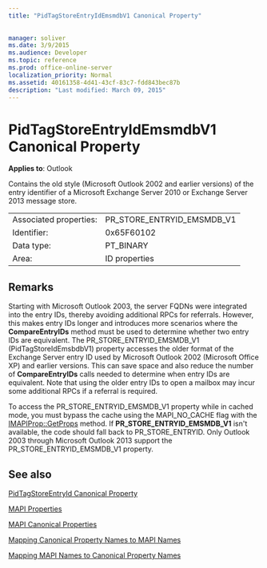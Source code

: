 ```yaml
---
title: "PidTagStoreEntryIdEmsmdbV1 Canonical Property"
 
 
manager: soliver
ms.date: 3/9/2015
ms.audience: Developer
ms.topic: reference
ms.prod: office-online-server
localization_priority: Normal
ms.assetid: 40161358-4d41-43cf-83c7-fdd843bec87b
description: "Last modified: March 09, 2015"
---
```


# PidTagStoreEntryIdEmsmdbV1 Canonical Property

  
  
**Applies to**: Outlook 
  
Contains the old style (Microsoft Outlook 2002 and earlier versions) of the entry identifier of a Microsoft Exchange Server 2010 or Exchange Server 2013 message store.
  
|||
|:-----|:-----|
|Associated properties:  <br/> |PR_STORE_ENTRYID_EMSMDB_V1  <br/> |
|Identifier:  <br/> |0x65F60102  <br/> |
|Data type:  <br/> |PT_BINARY  <br/> |
|Area:  <br/> |ID properties  <br/> |
   
## Remarks

Starting with Microsoft Outlook 2003, the server FQDNs were integrated into the entry IDs, thereby avoiding additional RPCs for referrals. However, this makes entry IDs longer and introduces more scenarios where the **CompareEntryIDs** method must be used to determine whether two entry IDs are equivalent. The PR_STORE_ENTRYID_EMSMDB_V1 (PidTagStoreIdEmsbdbV1) property accesses the older format of the Exchange Server entry ID used by Microsoft Outlook 2002 (Microsoft Office XP) and earlier versions. This can save space and also reduce the number of **CompareEntryIDs** calls needed to determine when entry IDs are equivalent. Note that using the older entry IDs to open a mailbox may incur some additional RPCs if a referral is required. 
  
To access the PR_STORE_ENTRYID_EMSMDB_V1 property while in cached mode, you must bypass the cache using the MAPI_NO_CACHE flag with the [IMAPIProp::GetProps](imapiprop-getprops.md) method. If **PR_STORE_ENTRYID_EMSMDB_V1** isn't available, the code should fall back to PR_STORE_ENTRYID. Only Outlook 2003 through Microsoft Outlook 2013 support the PR_STORE_ENTRYID_EMSMDB_V1 property. 
  
## See also



[PidTagStoreEntryId Canonical Property](pidtagstoreentryid-canonical-property.md)


[MAPI Properties](mapi-properties.md)
  
[MAPI Canonical Properties](mapi-canonical-properties.md)
  
[Mapping Canonical Property Names to MAPI Names](mapping-canonical-property-names-to-mapi-names.md)
  
[Mapping MAPI Names to Canonical Property Names](mapping-mapi-names-to-canonical-property-names.md)

